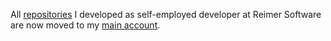 All [repositories](https://github.com/janheinrichmerker?tab=repositories) I developed as self-employed developer at Reimer Software are now moved to my [main account](https://github.com/janheinrichmerker).
